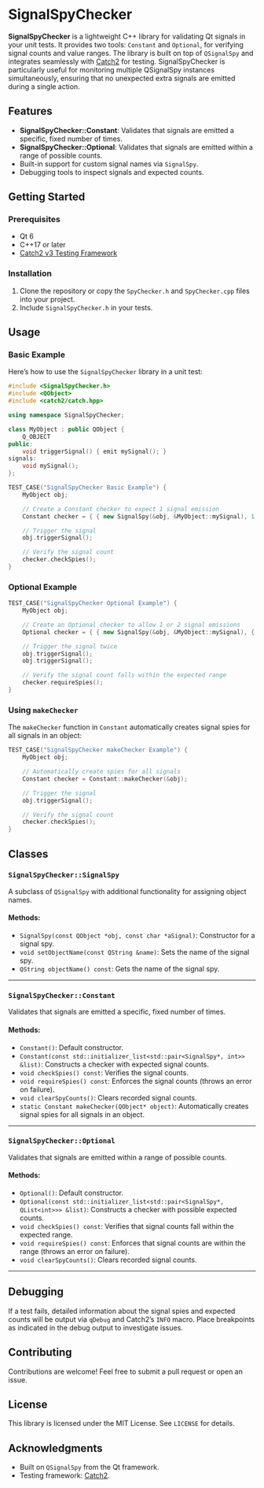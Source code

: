 
# SignalSpyChecker

**SignalSpyChecker** is a lightweight C++ library for validating Qt signals in your unit tests. 
It provides two tools: `Constant` and `Optional`, for verifying signal counts and value ranges. 
The library is built on top of `QSignalSpy` and integrates seamlessly 
with [Catch2](https://github.com/catchorg/Catch2) for testing. SignalSpyChecker is particularly 
useful for monitoring multiple QSignalSpy instances simultaneously, 
ensuring that no unexpected extra signals are emitted during a single action.

## Features
- **SignalSpyChecker::Constant**: Validates that signals are emitted a specific, fixed number of times.
- **SignalSpyChecker::Optional**: Validates that signals are emitted within a range of possible counts.
- Built-in support for custom signal names via `SignalSpy`.
- Debugging tools to inspect signals and expected counts.

## Getting Started

### Prerequisites
- Qt 6
- C++17 or later
- [Catch2 v3 Testing Framework](https://github.com/catchorg/Catch2)

### Installation
1. Clone the repository or copy the `SpyChecker.h` and `SpyChecker.cpp` files into your project.
2. Include `SignalSpyChecker.h` in your tests.

## Usage

### Basic Example
Here’s how to use the `SignalSpyChecker` library in a unit test:

```cpp
#include <SignalSpyChecker.h>
#include <QObject>
#include <catch2/catch.hpp>

using namespace SignalSpyChecker;

class MyObject : public QObject {
    Q_OBJECT
public:
    void triggerSignal() { emit mySignal(); }
signals:
    void mySignal();
};

TEST_CASE("SignalSpyChecker Basic Example") {
    MyObject obj;

    // Create a Constant checker to expect 1 signal emission
    Constant checker = { { new SignalSpy(&obj, &MyObject::mySignal), 1 } };

    // Trigger the signal
    obj.triggerSignal();

    // Verify the signal count
    checker.checkSpies();
}
```

### Optional Example
```cpp
TEST_CASE("SignalSpyChecker Optional Example") {
    MyObject obj;

    // Create an Optional checker to allow 1 or 2 signal emissions
    Optional checker = { { new SignalSpy(&obj, &MyObject::mySignal), { 1, 2 } } };

    // Trigger the signal twice
    obj.triggerSignal();
    obj.triggerSignal();

    // Verify the signal count falls within the expected range
    checker.requireSpies();
}
```

### Using `makeChecker`
The `makeChecker` function in `Constant` automatically creates signal spies for all signals in an object:

```cpp
TEST_CASE("SignalSpyChecker makeChecker Example") {
    MyObject obj;

    // Automatically create spies for all signals
    Constant checker = Constant::makeChecker(&obj);

    // Trigger the signal
    obj.triggerSignal();

    // Verify the signal count
    checker.checkSpies();
}
```

## Classes

### `SignalSpyChecker::SignalSpy`
A subclass of `QSignalSpy` with additional functionality for assigning object names.

#### Methods:
- `SignalSpy(const QObject *obj, const char *aSignal)`: Constructor for a signal spy.
- `void setObjectName(const QString &name)`: Sets the name of the signal spy.
- `QString objectName() const`: Gets the name of the signal spy.

---

### `SignalSpyChecker::Constant`
Validates that signals are emitted a specific, fixed number of times.

#### Methods:
- `Constant()`: Default constructor.
- `Constant(const std::initializer_list<std::pair<SignalSpy*, int>> &list)`: Constructs a checker with expected signal counts.
- `void checkSpies() const`: Verifies the signal counts.
- `void requireSpies() const`: Enforces the signal counts (throws an error on failure).
- `void clearSpyCounts()`: Clears recorded signal counts.
- `static Constant makeChecker(QObject* object)`: Automatically creates signal spies for all signals in an object.

---

### `SignalSpyChecker::Optional`
Validates that signals are emitted within a range of possible counts.

#### Methods:
- `Optional()`: Default constructor.
- `Optional(const std::initializer_list<std::pair<SignalSpy*, QList<int>>> &list)`: Constructs a checker with possible expected counts.
- `void checkSpies() const`: Verifies that signal counts fall within the expected range.
- `void requireSpies() const`: Enforces that signal counts are within the range (throws an error on failure).
- `void clearSpyCounts()`: Clears recorded signal counts.

---

## Debugging
If a test fails, detailed information about the signal spies and expected counts will be output via `qDebug` and Catch2’s `INFO` macro. Place breakpoints as indicated in the debug output to investigate issues.

## Contributing
Contributions are welcome! Feel free to submit a pull request or open an issue.

## License
This library is licensed under the MIT License. See `LICENSE` for details.

## Acknowledgments
- Built on `QSignalSpy` from the Qt framework.
- Testing framework: [Catch2](https://github.com/catchorg/Catch2).

